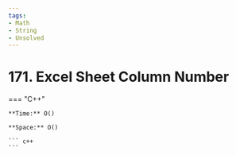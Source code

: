 ```yaml
---
tags:
- Math
- String
- Unsolved
---
```



# 171. Excel Sheet Column Number

=== "C++"

    **Time:** O()

    **Space:** O()

    ``` c++
    ```